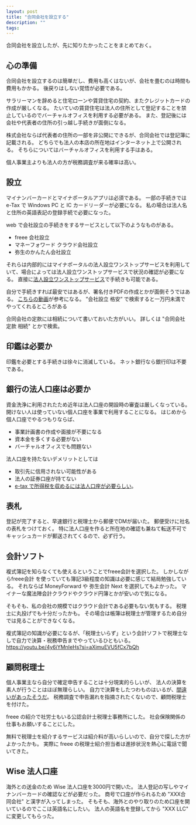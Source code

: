 ```yaml
---
layout: post
title: "合同会社を設立する"
description: ""
tags: 
---
```


合同会社を設立したが、先に知りたかったことをまとめておく。

## 心の準備

合同会社を設立するのは簡単だし、費用も高くはないが、会社を畳むのは時間も費用もかかる。
後戻りはしない覚悟が必要である。

サラリーマンを辞めると住宅ローンや賃貸住宅の契約、またクレジットカードの作成が厳しくなる。
たいていの賃貸住宅は法人の住所として登記することを禁止しているのでバーチャルオフィスを利用する必要がある。
また、登記後には会社や代表者の住所の引っ越し手続きが面倒になる。

株式会社ならば代表者の住所の一部を非公開にできるが、合同会社では登記簿に記載される。
どちらでも法人の本店の所在地はインターネット上で公開される。
そちらについてはバーチャルオフィスを利用する手はある。

個人事業主よりも法人の方が税務調査が来る確率は高い。

## 設立

マイナンバーカードとマイナポータルアプリは必須である。
一部の手続きでは e-Tax で Windows PC と IC カードリーダーが必要になる。
私の場合は法人名と住所の英語表記の登録手続で必要になった。

web で会社設立の手続きをするサービスとして以下のようなものがある。

* freee 会社設立
* マネーフォワード クラウド会社設立
* 弥生のかんたん会社設立

それらは内部的にはマイナポータルの法人設立ワンストップサービスを利用していて、場合によっては法人設立ワンストップサービスで状況の確認が必要になる。
直接に[法人設立ワンストップサービス](https://app.e-oss.myna.go.jp/Application/ecOssTop/)で手続きも可能である。

自分で手続きすれば最安ではあるが、署名付きPDFの作成とかが面倒そうではある。
[こちらの動画](https://youtu.be/GmpxalGkcRI?si=ZMiqwBQ8F-GTypq_)が参考になる。
”会社設立 格安” で検索すると一万円未満でやってくれるところがある

合同会社の定款には相続について書いておいた方がいい。
詳しくは "合同会社 定款 相続" とかで検索。

## 印鑑は必要か

印鑑を必要とする手続きは徐々に消滅している。
ネット銀行なら銀行印は不要である。

## 銀行の法人口座は必要か

資金洗浄に利用されたため近年は法人口座の開設時の審査は厳しくなっている。
開けない人は使っていない個人口座を事業で利用することになる。
はじめから個人口座でやるつもりならば、

* 事業計画書の作成や面接が不要になる
* 資本金を多くする必要がない
* バーチャルオフィスでも問題ない

法人口座を持たないデメリットとしては

* 取引先に信用されない可能性がある
* 法人の証券口座が持てない
* [e-tax で所得税を収めるには法人口座が必要らしい](https://youtu.be/X7EmeR9MRt0?si=U7zuMxU3aiw47nH1&t=420)。

## 表札

登記が完了すると、早速銀行と税理士から郵便でDMが届いた。
郵便受けに社名の表札をつけておく。
特に法人口座を作ると所在地の確認も兼ねて転送不可でキャッシュカードが郵送されてくるので、必ず行う。

## 会計ソフト

複式簿記を知らなくても使えるということでfreee会計を選択した。
しかしながらfreee会計 を使っていても簿記3級程度の知識は必要に感じて結局勉強している。
それならば MoneyForward  や 弥生会計 Next を選択してもよかった。
マイナーな魔法陣会計クラウドやクラウド円簿とかが安いので気になる。

そもそも、私の会社の規模ではクラウド会計である必要もない気もする。
税理士に丸投げでも十分だったかも。
その場合は帳簿は税理士が管理するため自分では見ることができなくなる。

複式簿記の知識が必要になるが、「税理士いらず」という会計ソフトで税理士なしで自力で決算・税務申告までやっているひともいる。
<https://youtu.be/4y6iYMnIeHs?si=aXimuEVU5fCx7bQh>

## 顧問税理士

個人事業主なら自分で確定申告することは十分現実的らしいが、
法人の決算を素人が行うことはほぼ無理らしい。
自力で決算をしたつわものはいるが、[間違いがあったそうだ](https://note.com/t2y1979/n/n2ec8fd47749e#d6e11aa1-1582-45dd-9312-67a2e83be697)。
税務調査で申告漏れを指摘されたくないので、顧問税理士を付けた。

freee の紹介で社労士もいる公認会計士税理士事務所にした。
社会保険関係の仕事もお願いすることにした。

無料で税理士を紹介するサービスは紹介料が高いらしいので、自分で探した方がよかったかも。
実際に freee の税理士紹介担当者は進捗状況を熱心に電話で聞いてきた。

## Wise 法人口座

海外との送金のため Wise 法人口座を3000円で開いた。
法人登記の写しやマイナンバーカードの確認などが必要だった。
商号で口座が作られるため "XXX合同会社" と漢字が入ってしまった。
そもそも、海外とのやり取りのため口座を開いているのでここは英語名にしたい。
法人の英語名を登録してから "XXX LLC" に変更してもらった。
